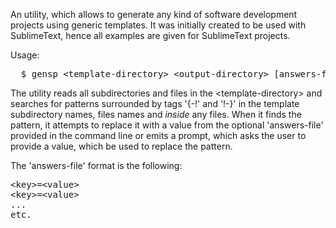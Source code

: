 An utility, which allows to generate any kind of software development projects using generic templates. It was initially created to be used with SublimeText, hence all examples are given for SublimeText projects.

Usage: 
<pre>
  $ gensp &lt;template-directory&gt; &lt;output-directory&gt; [answers-file]
</pre>
  
The utility reads all subdirectories and files in the &lt;template-directory&gt; and searches for patterns surrounded by tags '{-!' and '!-}' in the template subdirectory names, files names and <i>inside</i> any files. When it finds the pattern, it attempts to replace it with a value from the optional 'answers-file' provided in the command line or emits a prompt, which asks the user to provide a value, which be used to replace the pattern.

The 'answers-file' format is the following:

<pre>
&lt;key&gt;=&lt;value&gt;
&lt;key&gt;=&lt;value&gt;
...
etc.
</pre>

